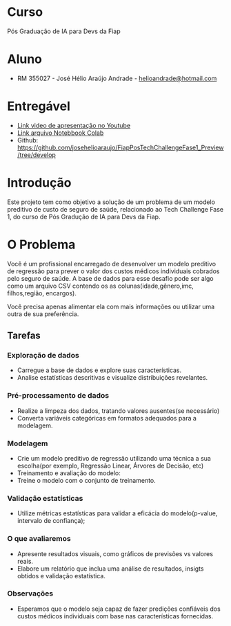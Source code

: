 
# Curso 
Pós Graduação de IA para Devs da Fiap 

# Aluno
 - RM 355027  - José Hélio Araújo Andrade - helioandrade@hotmail.com
    
# Entregável
 - [Link video de apresentação no Youtube](https://youtu.be/9nGaFuCOTAs)
 - [Link arquivo Notebbook Colab](https://colab.research.google.com/drive/1AHNQmrB_aYjYEtIS9E9tGCUdryjE-n1r#scrollTo=H9bGdPbBd_Xd)
 - Github: https://github.com/josehelioaraujo/FiapPosTechChallengeFase1_Preview/tree/develop


# Introdução

Este projeto tem como objetivo a solução de um problema de um modelo preditivo de custo de seguro de saúde, relacionado ao Tech Challenge Fase 1, do curso de Pós Gradução de IA para Devs da Fiap.

# O Problema
Você é um profissional encarregado de desenvolver um modelo preditivo de regressão para prever o valor dos custos médicos individuais cobrados pelo seguro de saúde.
A base de dados para esse desafio pode ser algo como um arquivo CSV contendo os as colunas(idade,gênero,imc, filhos,região, encargos).

Você precisa apenas alimentar ela com mais informações ou utilizar uma outra de sua preferência.

## Tarefas

### Exploração de dados
- Carregue a base de dados e explore suas características.
- Analise estatísticas descritivas e visualize distribuições revelantes.

### Pré-processamento de dados
- Realize a limpeza dos dados, tratando valores ausentes(se necessário)
- Converta variáveis categóricas em formatos adequados para a modelagem.

### Modelagem
- Crie um modelo preditivo de regressão utilizando uma técnica a sua escolha(por exemplo, Regressão Linear, Árvores de Decisão, etc)
- Treinamento e avaliação do modelo:
- Treine o modelo com o conjunto de treinamento.
 
### Validação estatísticas
- Utilize métricas estatísticas para validar a eficácia do modelo(p-value, intervalo de confiança);

### O que avaliaremos
- Apresente resultados visuais, como gráficos de previsões vs valores reais.
- Elabore um relatório que inclua uma análise de resultados, insigts obtidos e validação estatística.

### Observações
- Esperamos que o modelo seja capaz de fazer predições confiáveis dos custos médicos individuais com base nas características fornecidas.


 
 

